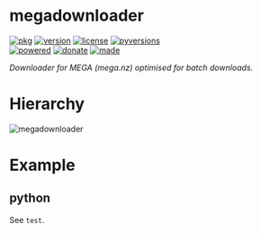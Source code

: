 # megadownloader

<badges>[![pkg](https://img.shields.io/badge/pkg-shadowwalker-808080.svg)](http://code.foxe6.kozow.com/shadowwalker/)
[![version](https://img.shields.io/pypi/v/shadowwalker.svg)](https://pypi.org/project/shadowwalker/)
[![license](https://img.shields.io/pypi/l/shadowwalker.svg)](https://pypi.org/project/shadowwalker/)
[![pyversions](https://img.shields.io/pypi/pyversions/shadowwalker.svg)](https://pypi.org/project/shadowwalker/)  
[![powered](https://img.shields.io/badge/Say-Thanks-ddddff.svg)](https://saythanks.io/to/foxe6)
[![donate](https://img.shields.io/badge/Donate-Paypal-0070ba.svg)](https://paypal.me/foxe6)
[![made](https://img.shields.io/badge/Made%20with-PyCharm-red.svg)](https://www.jetbrains.com/pycharm/)
</badges>

<i>Downloader for MEGA (mega.nz) optimised for batch downloads.</i>

# Hierarchy

![megadownloader](http://code.foxe6.kozow.com/megadownloader/megadownloader.svg)

# Example

## python
See `test`.